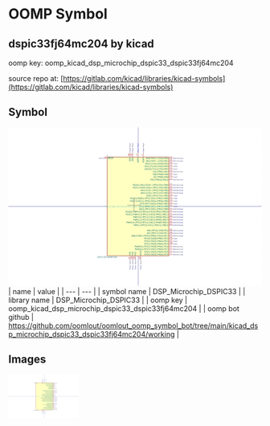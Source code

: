 # OOMP Symbol  
## dspic33fj64mc204  by kicad  
  
oomp key: oomp_kicad_dsp_microchip_dspic33_dspic33fj64mc204  
  
source repo at: [https://gitlab.com/kicad/libraries/kicad-symbols](https://gitlab.com/kicad/libraries/kicad-symbols)  
## Symbol  
  
[![working.png](working_600.png)](working.png)  
| name | value | 
| --- | --- | 
| symbol name | DSP_Microchip_DSPIC33 | 
| library name | DSP_Microchip_DSPIC33 | 
| oomp key | oomp_kicad_dsp_microchip_dspic33_dspic33fj64mc204 | 
| oomp bot github | https://github.com/oomlout/oomlout_oomp_symbol_bot/tree/main/kicad_dsp_microchip_dspic33_dspic33fj64mc204/working | 
## Images  
  
[![working.png](working_140.png)](working.png)  
